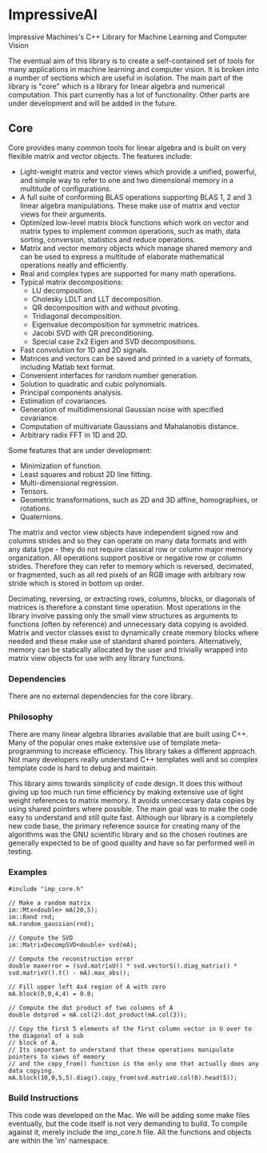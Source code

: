 # ImpressiveAI
Impressive Machines's C++ Library for Machine Learning and Computer Vision

The eventual aim of this library is to create a self-contained set of tools for many applications in machine learning and computer vision. It is broken into a number of sections which are useful in isolation. The main part of the library is "core" which is a library for linear algebra and numerical computation. This part currently has a lot of functionality. Other parts are under development and will be added in the future.

## Core
Core provides many common tools for linear algebra and is built on very flexible matrix and vector objects. The features include:

* Light-weight matrix and vector views which provide a unified, powerful, and simple way to refer to one and two dimensional memory in a multitude of configurations.
* A full suite of conforming BLAS operations supporting BLAS 1, 2 and 3 linear algebra manipulations. These make use of matrix and vector views for their arguments.
* Optimized low-level matrix block functions which work on vector and matrix types to implement common operations, such as math, data sorting, conversion, statistics and reduce operations.
* Matrix and vector memory objects which manage shared memory and can be used to express a multitude of elaborate mathematical operations neatly and efficiently.
* Real and complex types are supported for many math operations.
* Typical matrix decompositions:
    * LU decomposition.
    * Cholesky LDLT and LLT decomposition.
    * QR decomposition with and without pivoting.
    * Tridiagonal decomposition.
    * Eigenvalue decomposition for symmetric matrices.
    * Jacobi SVD with QR preconditioning.
    * Special case 2x2 Eigen and SVD decompositions.
* Fast convolution for 1D and 2D signals.
* Matrices and vectors can be saved and printed in a variety of formats, including Matlab text format.
* Convenient interfaces for random number generation.
* Solution to quadratic and cubic polynomials.
* Principal components analysis.
* Estimation of covariances.
* Generation of multidimensional Gaussian noise with specified covariance.
* Computation of multivariate Gaussians and Mahalanobis distance.
* Arbitrary radix FFT in 1D and 2D.

Some features that are under development:
* Minimization of function.
* Least squares and robust 2D line fitting.
* Multi-dimensional regression.
* Tensors.
* Geometric transformations, such as 2D and 3D affine, homographies, or rotations.
* Quaternions.

The matrix and vector view objects have independent signed row and columns strides and so they can operate on many data formats and with any data type - they do not require classical row or column major memory organization. All operations support positive or negative row or column strides. Therefore they can refer to memory which is reversed, decimated, or fragmented, such as all red pixels of an RGB image with arbitrary row stride which is stored in bottom up order. 

Decimating, reversing, or extracting rows, columns, blocks, or diagonals of matrices is therefore a constant time operation. Most operations in the library involve passing only the small view structures as arguments to functions (often by reference) and unnecessary data copying is avoided. Matrix and vector classes exist to dynamically create memory blocks where needed and these make use of standard shared pointers. Alternatively, memory can be statically allocated by the user and trivially wrapped into matrix view objects for use with any library functions.

### Dependencies
There are no external dependencies for the core library.

### Philosophy
There are many linear algebra libraries available that are built using C++. Many of the popular ones make extensive use of template meta-programming to increase efficiency. This library takes a different approach. Not many developers really understand C++ templates well and so complex template code is hard to debug and maintain. 

This library aims towards simplicity of code design. It does this without giving up too much run time efficiency by making extensive use of light weight references to matrix memory. It avoids unneccesary data copies by using shared pointers where possible. The main goal was to make the code easy to understand and still quite fast. Although our library is a completely new code base, the primary reference source for creating many of the algorithms was the GNU scientific library and so the chosen routines are generally expected to be of good quality and have so far performed well in testing.

### Examples
    #include "imp_core.h"

    // Make a random matrix
    im::Mtx<double> mA(20,5);
    im::Rand rnd;
    mA.random_gaussian(rnd);

    // Compute the SVD
    im::MatrixDecompSVD<double> svd(mA);

    // Compute the reconstruction error
    double maxerror = (svd.matrixU() * svd.vectorS().diag_matrix() * svd.matrixV().t() - mA).max_abs();

    // Fill upper left 4x4 region of A with zero
    mA.block(0,0,4,4) = 0.0;

    // Compute the dot product of two columns of A
    double dotprod = mA.col(2).dot_product(mA.col(3));
    
    // Copy the first 5 elements of the first column vector in U over to the diagonal of a sub
    // block of A.
    // Its important to understand that these operations manipulate pointers to views of memory
    // and the copy_from() function is the only one that actually does any data copying.
    mA.block(10,0,5,5).diag().copy_from(svd.matrixU.col(0).head(5));

### Build Instructions
This code was developed on the Mac. We will be adding some make files eventually, but the code itself is not very demanding to build. To compile against it, merely include the imp_core.h file. All the functions and objects are within the 'im' namespace.

